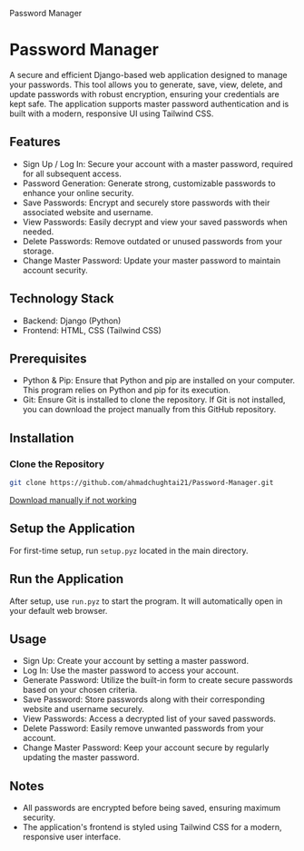 Password Manager
# Password Manager

A secure and efficient Django-based web application designed to manage your passwords. This tool allows you to generate, save, view, delete, and update passwords with robust encryption, ensuring your credentials are kept safe. The application supports master password authentication and is built with a modern, responsive UI using Tailwind CSS.

## Features
- Sign Up / Log In: Secure your account with a master password, required for all subsequent access.
- Password Generation: Generate strong, customizable passwords to enhance your online security.
- Save Passwords: Encrypt and securely store passwords with their associated website and username.
- View Passwords: Easily decrypt and view your saved passwords when needed.
- Delete Passwords: Remove outdated or unused passwords from your storage.
- Change Master Password: Update your master password to maintain account security.

## Technology Stack
- Backend: Django (Python)
- Frontend: HTML, CSS (Tailwind CSS)

## Prerequisites
- Python & Pip: Ensure that Python and pip are installed on your computer. This program relies on Python and pip for its execution.
- Git: Ensure Git is installed to clone the repository. If Git is not installed, you can download the project manually from this GitHub repository.


## Installation
### Clone the Repository
```bash
git clone https://github.com/ahmadchughtai21/Password-Manager.git
```

[Download manually if not working](https://github.com/ahmadchughtai21/Password-Manager.git)

## Setup the Application
For first-time setup, run `setup.pyz` located in the main directory.

## Run the Application
After setup, use `run.pyz` to start the program. It will automatically open in your default web browser.

## Usage
- Sign Up: Create your account by setting a master password.
- Log In: Use the master password to access your account.
- Generate Password: Utilize the built-in form to create secure passwords based on your chosen criteria.
- Save Password: Store passwords along with their corresponding website and username securely.
- View Passwords: Access a decrypted list of your saved passwords.
- Delete Password: Easily remove unwanted passwords from your account.
- Change Master Password: Keep your account secure by regularly updating the master password.

## Notes
- All passwords are encrypted before being saved, ensuring maximum security.
- The application's frontend is styled using Tailwind CSS for a modern, responsive user interface.
